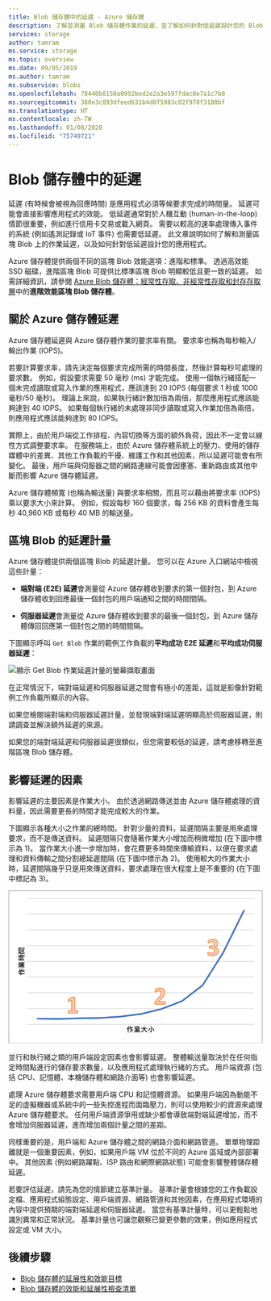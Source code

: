 ```yaml
---
title: Blob 儲存體中的延遲 - Azure 儲存體
description: 了解並測量 Blob 儲存體作業的延遲，並了解如何針對低延遲設計您的 Blob 儲存體應用程式。
services: storage
author: tamram
ms.service: storage
ms.topic: overview
ms.date: 09/05/2019
ms.author: tamram
ms.subservice: blobs
ms.openlocfilehash: 78440b8150a0992bed2e2a3e597fdac8e7a1c7b0
ms.sourcegitcommit: 380e3c893dfeed631b4d8f5983c02f978f3188bf
ms.translationtype: HT
ms.contentlocale: zh-TW
ms.lasthandoff: 01/08/2020
ms.locfileid: "75749721"
---
```

# <a name="latency-in-blob-storage"></a>Blob 儲存體中的延遲

延遲 (有時候會被視為回應時間) 是應用程式必須等候要求完成的時間量。 延遲可能會直接影響應用程式的效能。 低延遲通常對於人機互動 \(human-in-the-loop\) 情節很重要，例如進行信用卡交易或載入網頁。 需要以較高的速率處理傳入事件的系統 (例如遙測記錄或 IoT 事件) 也需要低延遲。 此文章說明如何了解和測量區塊 Blob 上的作業延遲，以及如何針對低延遲設計您的應用程式。

Azure 儲存體提供兩個不同的區塊 Blob 效能選項：進階和標準。 透過高效能 SSD 磁碟，進階區塊 Blob 可提供比標準區塊 Blob 明顯較低且更一致的延遲。 如需詳細資訊，請參閱 [Azure Blob 儲存體：經常性存取、非經常性存取和封存存取層](storage-blob-storage-tiers.md)中的**進階效能區塊 Blob 儲存體**。

## <a name="about-azure-storage-latency"></a>關於 Azure 儲存體延遲

Azure 儲存體延遲與 Azure 儲存體作業的要求率有關。 要求率也稱為每秒輸入/輸出作業 (IOPS)。

若要計算要求率，請先決定每個要求完成所需的時間長度，然後計算每秒可處理的要求數。 例如，假設要求需要 50 毫秒 (ms) 才能完成。 使用一個執行緒搭配一個未完成讀取或寫入作業的應用程式，應該達到 20 IOPS (每個要求 1 秒或 1000 毫秒/50 毫秒)。 理論上來說，如果執行緒計數加倍為兩倍，那麼應用程式應該能夠達到 40 IOPS。 如果每個執行緒的未處理非同步讀取或寫入作業加倍為兩倍，則應用程式應該能夠達到 80 IOPS。

實際上，由於用戶端從工作排程、內容切換等方面的額外負荷，因此不一定會以線性方式調整要求率。 在服務端上，由於 Azure 儲存體系統上的壓力、使用的儲存媒體中的差異、其他工作負載的干擾、維護工作和其他因素，所以延遲可能會有所變化。 最後，用戶端與伺服器之間的網路連線可能會因壅塞、重新路由或其他中斷而影響 Azure 儲存體延遲。

Azure 儲存體頻寬 (也稱為輸送量) 與要求率相關，而且可以藉由將要求率 (IOPS) 乘以要求大小來計算。 例如，假設每秒 160 個要求，每 256 KB 的資料會產生每秒 40,960 KB 或每秒 40 MB 的輸送量。

## <a name="latency-metrics-for-block-blobs"></a>區塊 Blob 的延遲計量

Azure 儲存體提供兩個區塊 Blob 的延遲計量。 您可以在 Azure 入口網站中檢視這些計量：

- **端對端 (E2E) 延遲**會測量從 Azure 儲存體收到要求的第一個封包，到 Azure 儲存體收到回應最後一個封包的用戶端通知之間的時間間隔。

- **伺服器延遲**會測量從 Azure 儲存體收到要求的最後一個封包，到 Azure 儲存體傳回回應第一個封包之間的時間間隔。

下圖顯示呼叫 `Get Blob` 作業的範例工作負載的**平均成功 E2E 延遲**和**平均成功伺服器延遲**：

![顯示 Get Blob 作業延遲計量的螢幕擷取畫面](media/storage-blobs-latency/latency-metrics-get-blob.png)

在正常情況下，端對端延遲和伺服器延遲之間會有極小的差距，這就是影像針對範例工作負載所顯示的內容。

如果您檢閱端對端和伺服器延遲計量，並發現端對端延遲明顯高於伺服器延遲，則請調查並解決額外延遲的來源。

如果您的端對端延遲和伺服器延遲很類似，但您需要較低的延遲，請考慮移轉至進階區塊 Blob 儲存體。

## <a name="factors-influencing-latency"></a>影響延遲的因素

影響延遲的主要因素是作業大小。 由於透過網路傳送並由 Azure 儲存體處理的資料量，因此需要更長的時間才能完成較大的作業。

下圖顯示各種大小之作業的總時間。 針對少量的資料，延遲間隔主要是用來處理要求，而不是傳送資料。 延遲間隔只會隨著作業大小增加而稍微增加 (在下圖中標示為 1)。 當作業大小進一步增加時，會花費更多時間來傳輸資料，以便在要求處理和資料傳輸之間分割總延遲間隔 (在下圖中標示為 2)。 使用較大的作業大小時，延遲間隔幾乎只是用來傳送資料，要求處理在很大程度上是不重要的 (在下圖中標記為 3)。

![顯示總作業時間 (依作業大小) 的螢幕擷取畫面](media/storage-blobs-latency/operation-time-size-chart.png)

並行和執行緒之類的用戶端設定因素也會影響延遲。 整體輸送量取決於在任何指定時間點進行的儲存要求數量，以及應用程式處理執行緒的方式。 用戶端資源 (包括 CPU、記憶體、本機儲存體和網路介面等) 也會影響延遲。

處理 Azure 儲存體要求需要用戶端 CPU 和記憶體資源。 如果用戶端因為動能不足的虛擬機器或系統中的一些失控進程而面臨壓力，則可以使用較少的資源來處理 Azure 儲存體要求。 任何用戶端資源爭用或缺少都會導致端對端延遲增加，而不會增加伺服器延遲，進而增加兩個計量之間的差距。

同樣重要的是，用戶端和 Azure 儲存體之間的網路介面和網路管道。 單單物理距離就是一個重要因素，例如，如果用戶端 VM 位於不同的 Azure 區域或內部部署中。 其他因素 (例如網路躍點、ISP 路由和網際網路狀態) 可能會影響整體儲存體延遲。

若要評估延遲，請先為您的情節建立基準計量。 基準計量會根據您的工作負載設定檔、應用程式組態設定、用戶端資源、網路管道和其他因素，在應用程式環境的內容中提供預期的端對端延遲和伺服器延遲。 當您有基準計量時，可以更輕鬆地識別異常和正常狀況。 基準計量也可讓您觀察已變更參數的效果，例如應用程式設定或 VM 大小。

## <a name="next-steps"></a>後續步驟

- [Blob 儲存體的延展性和效能目標](scalability-targets.md)
- [Blob 儲存體的效能和延展性檢查清單](storage-performance-checklist.md)
